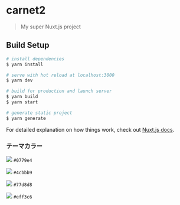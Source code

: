 # carnet2

> My super Nuxt.js project

## Build Setup

```bash
# install dependencies
$ yarn install

# serve with hot reload at localhost:3000
$ yarn dev

# build for production and launch server
$ yarn build
$ yarn start

# generate static project
$ yarn generate
```

For detailed explanation on how things work, check out [Nuxt.js docs](https://nuxtjs.org).


### テーマカラー

![](https://via.placeholder.com/16/0779e4/FFFFFF/?text=%20) `#0779e4`

![](https://via.placeholder.com/16/4cbbb9/FFFFFF/?text=%20) `#4cbbb9`

![](https://via.placeholder.com/16/77d8d8/FFFFFF/?text=%20) `#77d8d8`

![](https://via.placeholder.com/16/eff3c6/FFFFFF/?text=%20) `#eff3c6`